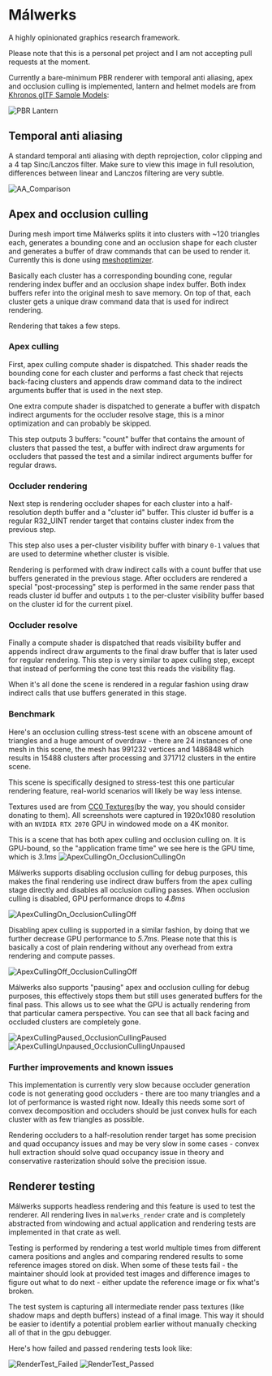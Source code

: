 # Málwerks
A highly opinionated graphics research framework.

Please note that this is a personal pet project and I am not accepting pull requests at the moment.

Currently a bare-minimum PBR renderer with temporal anti aliasing, apex and occlusion culling is implemented, lantern and helmet models are from [Khronos glTF Sample Models](https://github.com/KhronosGroup/glTF-Sample-Models/tree/master/2.0/Lantern):

![PBR Lantern](assets/screenshots/lantern.png)

## Temporal anti aliasing

A standard temporal anti aliasing with depth reprojection, color clipping and a 4 tap Sinc/Lanczos filter. Make sure to view this image in full resolution, differences between linear and Lanczos filtering are very subtle.

![AA_Comparison](assets/screenshots/aa_comp.png)

## Apex and occlusion culling

During mesh import time Málwerks splits it into clusters with ~120 triangles each, generates a bounding cone and an occlusion shape for each cluster and generates a buffer of draw commands that can be used to render it. Currently this is done using [meshoptimizer](https://meshoptimizer.org/).

Basically each cluster has a corresponding bounding cone, regular rendering index buffer and an occlusion shape index buffer. Both index buffers refer into the original mesh to save memory. On top of that, each cluster gets a unique draw command data that is used for indirect rendering.

Rendering that takes a few steps.

### Apex culling
First, apex culling compute shader is dispatched. This shader reads the bounding cone for each cluster and performs a fast check that rejects back-facing clusters and appends draw command data to the indirect arguments buffer that is used in the next step.

One extra compute shader is dispatched to generate a buffer with dispatch indirect arguments for the occluder resolve stage, this is a minor optimization and can probably be skipped.

This step outputs 3 buffers: "count" buffer that contains the amount of clusters that passed the test, a buffer with indirect draw arguments for occluders that passed the test and a similar indirect arguments buffer for regular draws.

### Occluder rendering

Next step is rendering occluder shapes for each cluster into a half-resolution depth buffer and a "cluster id" buffer. This cluster id buffer is a regular R32_UINT render target that contains cluster index from the previous step.

This step also uses a per-cluster visibility buffer with binary `0-1` values that are used to determine whether cluster is visible.

Rendering is performed with draw indirect calls with a count buffer that use buffers generated in the previous stage.
After occluders are rendered a special "post-processing" step is performed in the same render pass that reads cluster id buffer and outputs `1` to the per-cluster visibility buffer based on the cluster id for the current pixel.

### Occluder resolve

Finally a compute shader is dispatched that reads visibility buffer and appends indirect draw arguments to the final draw buffer that is later used for regular rendering. This step is very similar to apex culling step, except that instead of performing the cone test this reads the visibility flag.

When it's all done the scene is rendered in a regular fashion using draw indirect calls that use buffers generated in this stage.

### Benchmark

Here's an occlusion culling stress-test scene with an obscene amount of triangles and a huge amount of overdraw - there are 24 instances of one mesh in this scene, the mesh has 991232 vertices and 1486848 which results in 15488 clusters after processing and 371712 clusters in the entire scene.

This scene is specifically designed to stress-test this one particular rendering feature, real-world scenarios will likely be way less intense.

Textures used are from [CC0 Textures](https://cc0textures.com/)(by the way, you should consider donating to them).
All screenshots were captured in 1920x1080 resolution with an `NVIDIA RTX 2070` GPU in windowed mode on a 4K monitor.

This is a scene that has both apex culling and occlusion culling on. It is GPU-bound, so the "application frame time" we see here is the GPU time, which is *3.1ms*
![ApexCullingOn_OcclusionCullingOn](assets/screenshots/apex_on_occlusion_on.png)

Málwerks supports disabling occlusion culling for debug purposes, this makes the final rendering use indirect draw buffers from the apex culling stage directly and disables all occlusion culling passes. When occlusion culling is disabled, GPU performance drops to *4.8ms*

![ApexCullingOn_OcclusionCullingOff](assets/screenshots/apex_on_occlusion_off.png)

Disabling apex culling is supported in a similar fashion, by doing that we further decrease GPU performance to *5.7ms*. Please note that this is basically a cost of plain rendering without any overhead from extra rendering and compute passes.

![ApexCullingOff_OcclusionCullingOff](assets/screenshots/apex_off_occlusion_off.png)

Málwerks also supports "pausing" apex and occlusion culling for debug purposes, this effectively stops them but still uses generated buffers for the final pass. This allows us to see what the GPU is actually rendering from that particular camera perspective. You can see that all back facing and occluded clusters are completely gone.

![ApexCullingPaused_OcclusionCullingPaused](assets/screenshots/apex_occlusion_paused.png)
![ApexCullingUnpaused_OcclusionCullingUnpaused](assets/screenshots/apex_occlusion_unpaused.png)

### Further improvements and known issues

This implementation is currently very slow because occluder generation code is not generating good occluders - there are too many triangles and a lot of performance is wasted right now. Ideally this needs some sort of convex decomposition and occluders should be just convex hulls for each cluster with as few triangles as possible.

Rendering occluders to a half-resolution render target has some precision and quad occupancy issues and may be very slow in some cases - convex hull extraction should solve quad occupancy issue in theory and conservative rasterization should solve the precision issue.

## Renderer testing

Málwerks supports headless rendering and this feature is used to test the renderer. All rendering lives in `malwerks_render` crate and is completely abstracted from windowing and actual application and rendering tests are implemented in that crate as well.

Testing is performed by rendering a test world multiple times from different camera positions and angles and comparing rendered results to some reference images stored on disk. When some of these tests fail - the maintainer should look at provided test images and difference images to figure out what to do next - either update the reference image or fix what's broken.

The test system is capturing all intermediate render pass textures (like shadow maps and depth buffers) instead of a final image. This way it should be easier to identify a potential problem earlier without manually checking all of that in the gpu debugger.

Here's how failed and passed rendering tests look like:

![RenderTest_Failed](assets/screenshots/failed_render_test.png)
![RenderTest_Passed](assets/screenshots/passed_render_test.png)
